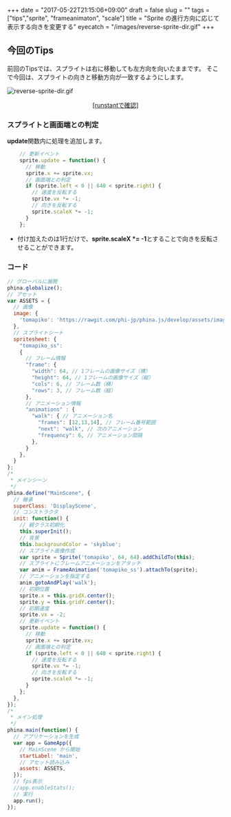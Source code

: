 +++
date = "2017-05-22T21:15:06+09:00"
draft = false
slug = ""
tags = ["tips","sprite", "frameanimaton", "scale"]
title = "Sprite の進行方向に応じて表示する向きを変更する"
eyecatch = "/images/reverse-sprite-dir.gif"
+++ 

## 今回のTips
前回のTipsでは、スプライトは右に移動しても左方向を向いたままです。
そこで今回は、スプライトの向きと移動方向が一致するようにします。

![reverse-sprite-dir.gif](/images/reverse-sprite-dir.gif)

<center><a href="http://runstant.com/alkn203/projects/3e687aa0" target="_blank">[runstantで確認]</a></center>

### スプライトと画面端との判定
**update**関数内に処理を追加します。

```js
    // 更新イベント
    sprite.update = function() {
      // 移動
      sprite.x += sprite.vx;
      // 画面端との判定
      if (sprite.left < 0 || 640 < sprite.right) {
        // 速度を反転する
        sprite.vx *= -1;
        // 向きを反転する
        sprite.scaleX *= -1;
      }
    };
```

* 付け加えたのは1行だけで、**sprite.scaleX *= -1**とすることで向きを反転させることができます。

### コード
```js
// グローバルに展開
phina.globalize();
// アセット
var ASSETS = {
  // 画像
  image: {
    'tomapiko': 'https://rawgit.com/phi-jp/phina.js/develop/assets/images/tomapiko_ss.png',
  },
  // スプライトシート
  spritesheet: {
    "tomapiko_ss":
    {
      // フレーム情報
      "frame": {
        "width": 64, // 1フレームの画像サイズ（横）
        "height": 64, // 1フレームの画像サイズ（縦）
        "cols": 6, // フレーム数（横）
        "rows": 3, // フレーム数（縦）
      },
      // アニメーション情報
      "animations" : {
        "walk": { // アニメーション名
          "frames": [12,13,14], // フレーム番号範囲
          "next": "walk", // 次のアニメーション
          "frequency": 6, // アニメーション間隔
        },
      }
    },
  }
};
/*
 * メインシーン
 */
phina.define("MainScene", {
  // 継承
  superClass: 'DisplayScene',
  // コンストラクタ
  init: function() {
    // 親クラス初期化
    this.superInit();
    // 背景
    this.backgroundColor = 'skyblue';
    // スプライト画像作成
    var sprite = Sprite('tomapiko', 64, 64).addChildTo(this);
    // スプライトにフレームアニメーションをアタッチ
    var anim = FrameAnimation('tomapiko_ss').attachTo(sprite);
    // アニメーションを指定する
    anim.gotoAndPlay('walk');
    // 初期位置
    sprite.x = this.gridX.center();
    sprite.y = this.gridY.center();
    // 初期速度
    sprite.vx = -2;
    // 更新イベント
    sprite.update = function() {
      // 移動
      sprite.x += sprite.vx;
      // 画面端との判定
      if (sprite.left < 0 || 640 < sprite.right) {
        // 速度を反転する
        sprite.vx *= -1;
        // 向きを反転する
        sprite.scaleX *= -1;
      }
    };
  },
});
/*
 * メイン処理
 */
phina.main(function() {
  // アプリケーションを生成
  var app = GameApp({
    // MainScene から開始
    startLabel: 'main',
    // アセット読み込み
    assets: ASSETS,
  });
  // fps表示
  //app.enableStats();
  // 実行
  app.run();
});
```